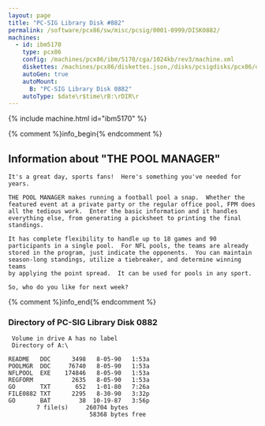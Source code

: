 ```yaml
---
layout: page
title: "PC-SIG Library Disk #882"
permalink: /software/pcx86/sw/misc/pcsig/0001-0999/DISK0882/
machines:
  - id: ibm5170
    type: pcx86
    config: /machines/pcx86/ibm/5170/cga/1024kb/rev3/machine.xml
    diskettes: /machines/pcx86/diskettes.json,/disks/pcsigdisks/pcx86/diskettes.json
    autoGen: true
    autoMount:
      B: "PC-SIG Library Disk 0882"
    autoType: $date\r$time\rB:\rDIR\r
---
```


{% include machine.html id="ibm5170" %}

{% comment %}info_begin{% endcomment %}

## Information about "THE POOL MANAGER"

    It's a great day, sports fans!  Here's something you've needed for
    years.
    
    THE POOL MANAGER makes running a football pool a snap.  Whether the
    featured event at a private party or the regular office pool, FPM does
    all the tedious work.  Enter the basic information and it handles
    everything else, from generating a picksheet to printing the final
    standings.
    
    It has complete flexibility to handle up to 18 games and 90
    participants in a single pool.  For NFL pools, the teams are already
    stored in the program, just indicate the opponents.  You can maintain
    season-long standings, utilize a tiebreaker, and determine winning teams
    by applying the point spread.  It can be used for pools in any sport.
    
    So, who do you like for next week?
{% comment %}info_end{% endcomment %}


### Directory of PC-SIG Library Disk 0882

     Volume in drive A has no label
     Directory of A:\

    README   DOC      3498   8-05-90   1:53a
    POOLMGR  DOC     76740   8-05-90   1:53a
    NFLPOOL  EXE    174846   8-05-90   1:53a
    REGFORM           2635   8-05-90   1:53a
    GO       TXT       652   1-01-80   7:26a
    FILE0882 TXT      2295   8-30-90   3:32p
    GO       BAT        38  10-19-87   3:56p
            7 file(s)     260704 bytes
                           58368 bytes free

